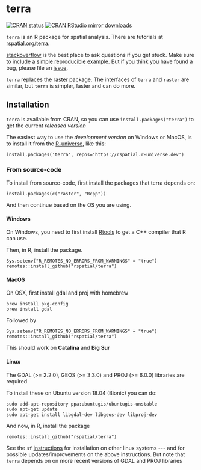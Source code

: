 # terra

[![CRAN
status](https://www.r-pkg.org/badges/version/terra)](https://cran.r-project.org/package=terra)
[![CRAN RStudio mirror downloads](http://cranlogs.r-pkg.org/badges/terra)](http://www.r-pkg.org/pkg/terra)

`terra` is an R package for spatial analysis. There are tutorials at [rspatial.org/terra](https://rspatial.org/terra/index.html). 

[stackoverflow](https://stackoverflow.com/) is the best place to ask questions if you get stuck. Make sure to include a [simple reproducible example](https://stackoverflow.com/questions/5963269/how-to-make-a-great-r-reproducible-example). But if you think you have found a bug, please file an [issue](https://github.com/rspatial/terra/issues).

`terra` replaces the [raster](https://github.com/rspatial/raster) package. The interfaces of `terra` and `raster` are similar, but `terra` is simpler, faster and can do more. 

## Installation

`terra` is available from CRAN, so you can use `install.packages("terra")` to get the current *released version*

The easiest way to use the *development version* on Windows or MacOS, is to install it from the [R-universe](https://r-universe.dev/organizations/), like this:

```
install.packages('terra', repos='https://rspatial.r-universe.dev')
```

### From source-code

To install from source-code, first install the packages that terra depends on: 

```
install.packages(c("raster", "Rcpp"))
```

And then continue based on the OS you are using. 

#### Windows

On Windows, you need to first install [Rtools](https://cran.r-project.org/bin/windows/Rtools/) to get a C++ compiler that R can use. 

Then, in R, install the package.

```
Sys.setenv("R_REMOTES_NO_ERRORS_FROM_WARNINGS" = "true")
remotes::install_github("rspatial/terra")
```

#### MacOS

On OSX, first install gdal and proj with homebrew

```
brew install pkg-config
brew install gdal
```
Followed by

```
Sys.setenv("R_REMOTES_NO_ERRORS_FROM_WARNINGS" = "true")
remotes::install_github("rspatial/terra")
```

This should work on **Catalina** and **Big Sur**


#### Linux

The GDAL (>= 2.2.0), GEOS (>= 3.3.0) and PROJ (>= 6.0.0) libraries are required 


To install these on Ubuntu version 18.04 (Bionic) you can do:
```
sudo add-apt-repository ppa:ubuntugis/ubuntugis-unstable
sudo apt-get update
sudo apt-get install libgdal-dev libgeos-dev libproj-dev 
```

And now, in R, install the package
```
remotes::install_github("rspatial/terra")
```

See the `sf` [instructions](https://github.com/r-spatial/sf) for installation on other linux systems --- and for possible updates/improvements on the above instructions. But note that `terra` depends on on more recent versions of GDAL and PROJ libraries 

